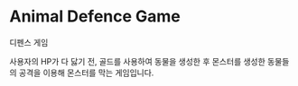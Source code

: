 # Animal Defence Game

디펜스 게임

사용자의 HP가 다 닳기 전, 골드를 사용하여 동물을 생성한 후 몬스터를 생성한 동물들의 공격을 이용해 몬스터를 막는 게임입니다.
